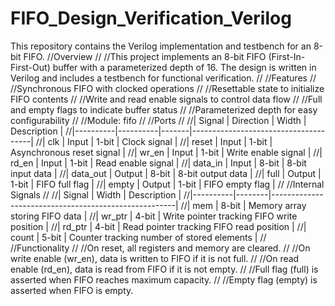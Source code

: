 # FIFO_Design_Verification_Verilog
This repository contains the Verilog implementation and testbench for an 8-bit FIFO.
//Overview
//
//This project implements an 8-bit FIFO (First-In-First-Out) buffer with a parameterized depth of 16. The design is written in Verilog and includes a testbench for functional verification.
//
//Features
//
//Synchronous FIFO with clocked operations
//
//Resettable state to initialize FIFO contents
//
//Write and read enable signals to control data flow
//
//Full and empty flags to indicate buffer status
//
//Parameterized depth for easy configurability
//
//Module: fifo
//
//Ports
//
//| Signal   | Direction | Width | Description                          |
//|----------|----------|-------|--------------------------------------|
//| clk      | Input    | 1-bit | Clock signal                        |
//| reset    | Input    | 1-bit | Asynchronous reset signal           |
//| wr_en    | Input    | 1-bit | Write enable signal                 |
//| rd_en    | Input    | 1-bit | Read enable signal                  |
//| data_in  | Input    | 8-bit | 8-bit input data                    |
//| data_out | Output   | 8-bit | 8-bit output data                   |
//| full     | Output   | 1-bit | FIFO full flag                      |
//| empty    | Output   | 1-bit | FIFO empty flag                     |
//
//Internal Signals
//
//| Signal   | Width  | Description                                          |
//|----------|--------|------------------------------------------------------|
//| mem      | 8-bit  | Memory array storing FIFO data                      |
//| wr_ptr   | 4-bit  | Write pointer tracking FIFO write position          |
//| rd_ptr   | 4-bit  | Read pointer tracking FIFO read position            |
//| count    | 5-bit  | Counter tracking number of stored elements          |
//
//Functionality
//
//On reset, all registers and memory are cleared.
//
//On write enable (wr_en), data is written to FIFO if it is not full.
//
//On read enable (rd_en), data is read from FIFO if it is not empty.
//
//Full flag (full) is asserted when FIFO reaches maximum capacity.
//
//Empty flag (empty) is asserted when FIFO is empty.
